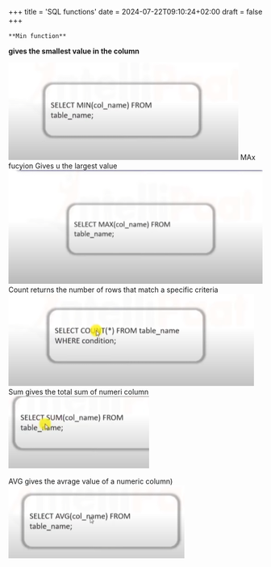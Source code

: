 +++
title = 'SQL functions'
date = 2024-07-22T09:10:24+02:00
draft = false
+++

    **Min function** 
**gives the smallest value in the column** 

![Pasted_image_20230109150359.png](/static/Pasted_image_20230109150359.png)
MAx fucyion 
Gives u the largest value 
![Pasted_image_20230109150556.png](/static/Pasted_image_20230109150556.png)
Count 
returns the number of rows that  match a specific criteria 
![Pasted_image_20230109151058.png](/static/Pasted_image_20230109151058.png)
Sum 
gives the total sum of numeri column 
![Pasted_image_20230109151415.png](/static/Pasted_image_20230109151415.png)

AVG
gives the avrage value of a numeric column)
![Pasted_image_20230109151710.png](/static/Pasted_image_20230109151710.png)